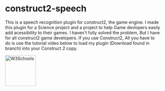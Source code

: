# construct2-speech
This is a speech recognition plugin for construct2, the game engine.
I made this plugin for a Science project and a project to help Game devlopers easily add acessibility to their games. I haven't fully solved the problem, But I have for all construct2 game developers. If you use Construct2, All you have to do is use the tutorial video below to load my plugin (Download found in branch) into your Construct 2 copy.

















<a href="https://construct2.s3.amazonaws.com/chris/science/index.html" target="_blank"> 
<img border="0" alt="W3Schools" src="http://onlineimageupoader.weebly.com/uploads/6/6/8/8/66889447/6499799_orig.png" width="100" height="100"></a>
